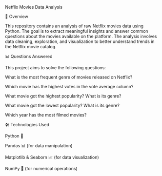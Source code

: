 Netflix Movies Data Analysis

📌 Overview

This repository contains an analysis of raw Netflix movies data using Python. The goal is to extract meaningful insights and answer common questions about the movies available on the platform. The analysis involves data cleaning, exploration, and visualization to better understand trends in the Netflix movie catalog.

📊 Questions Answered

This project aims to solve the following questions:

What is the most frequent genre of movies released on Netflix?

Which movie has the highest votes in the vote average column?

What movie got the highest popularity? What is its genre?

What movie got the lowest popularity? What is its genre?

Which year has the most filmed movies?

🛠 Technologies Used

Python 🐍

Pandas 📊 (for data manipulation)

Matplotlib & Seaborn 📈 (for data visualization)

NumPy 🔢 (for numerical operations)
